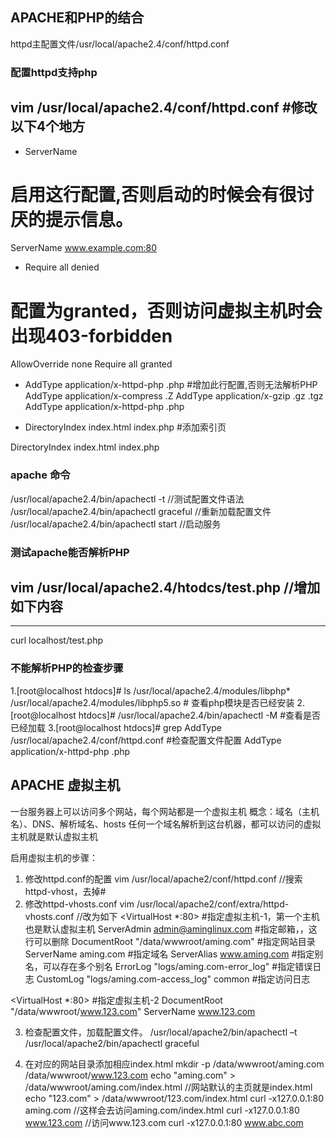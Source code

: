 ## APACHE和PHP的结合
httpd主配置文件/usr/local/apache2.4/conf/httpd.conf
### 配置httpd支持php
vim /usr/local/apache2.4/conf/httpd.conf 
#修改以下4个地方
---------------------
- ServerName
# 启用这行配置,否则启动的时候会有很讨厌的提示信息。
ServerName www.example.com:80 

- Require all denied 
# 配置为granted，否则访问虚拟主机时会出现403-forbidden
<Directory />
    AllowOverride none
    Require all granted
</Directory>

- AddType application/x-httpd-php .php 
#增加此行配置,否则无法解析PHP
    AddType application/x-compress .Z
    AddType application/x-gzip .gz .tgz
    AddType application/x-httpd-php .php

- DirectoryIndex index.html index.php
#添加索引页
<IfModule dir_module>
    DirectoryIndex index.html index.php
</IfModule>

### apache 命令
/usr/local/apache2.4/bin/apachectl -t //测试配置文件语法
/usr/local/apache2.4/bin/apachectl graceful //重新加载配置文件
/usr/local/apache2.4/bin/apachectl start //启动服务

### 测试apache能否解析PHP
vim /usr/local/apache2.4/htodcs/test.php //增加如下内容
-----------------
<?php
phpinfo(0);
?>
-----------------
curl localhost/test.php

### 不能解析PHP的检查步骤
1.[root@localhost htdocs]# ls /usr/local/apache2.4/modules/libphp*
/usr/local/apache2.4/modules/libphp5.so # 查看php模块是否已经安装
2.[root@localhost htdocs]# /usr/local/apache2.4/bin/apachectl -M #查看是否已经加载
3.[root@localhost htdocs]# grep AddType /usr/local/apache2.4/conf/httpd.conf #检查配置文件配置
    AddType application/x-httpd-php .php

## APACHE 虚拟主机
一台服务器上可以访问多个网站，每个网站都是一个虚拟主机
概念：域名（主机名）、DNS、解析域名、hosts
任何一个域名解析到这台机器，都可以访问的虚拟主机就是默认虚拟主机

启用虚拟主机的步骤：
1. 修改httpd.conf的配置 
vim /usr/local/apache2/conf/httpd.conf //搜索httpd-vhost，去掉#
2. 修改httpd-vhosts.conf
vim /usr/local/apache2/conf/extra/httpd-vhosts.conf //改为如下
<VirtualHost *:80> #指定虚拟主机-1，第一个主机也是默认虚拟主机
    ServerAdmin admin@aminglinux.com  #指定邮箱，，这行可以删除
    DocumentRoot "/data/wwwroot/aming.com"  #指定网站目录
    ServerName aming.com #指定域名
    ServerAlias www.aming.com #指定别名，可以存在多个别名
    ErrorLog "logs/aming.com-error_log" #指定错误日志
    CustomLog "logs/aming.com-access_log" common #指定访问日志
</VirtualHost>

<VirtualHost *:80> #指定虚拟主机-2
    DocumentRoot "/data/wwwroot/www.123.com"
    ServerName www.123.com
</VirtualHost>

3. 检查配置文件，加载配置文件。
 /usr/local/apache2/bin/apachectl –t
 /usr/local/apache2/bin/apachectl graceful

4. 在对应的网站目录添加相应index.html
mkdir -p /data/wwwroot/aming.com  /data/wwwroot/www.123.com 
 echo "aming.com" > /data/wwwroot/aming.com/index.html //网站默认的主页就是index.html   
 echo "123.com" > /data/wwwroot/123.com/index.html 
 curl -x127.0.0.1:80 aming.com //这样会去访问aming.com/index.html 
 curl -x127.0.0.1:80 www.123.com //访问www.123.com
 curl -x127.0.0.1:80 www.abc.com

